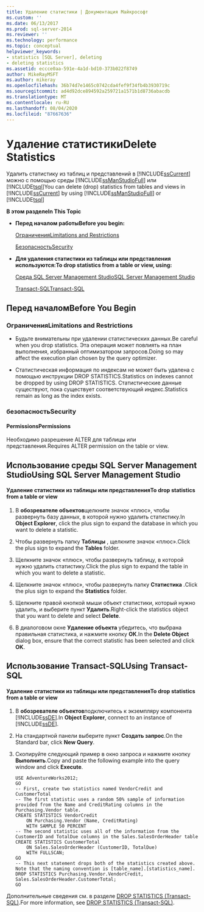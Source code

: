 ```yaml
---
title: Удаление статистики | Документация Майкрософт
ms.custom: ''
ms.date: 06/13/2017
ms.prod: sql-server-2014
ms.reviewer: ''
ms.technology: performance
ms.topic: conceptual
helpviewer_keywords:
- statistics [SQL Server], deleting
- deleting statistics
ms.assetid: eccce0aa-591e-4a1d-bd10-373b022f8749
author: MikeRayMSFT
ms.author: mikeray
ms.openlocfilehash: 36b74d7e1465c0742cda4fef9f34fb4b3930719c
ms.sourcegitcommit: ad4d92dce894592a259721a1571b1d8736abacdb
ms.translationtype: MT
ms.contentlocale: ru-RU
ms.lasthandoff: 08/04/2020
ms.locfileid: "87667636"
---
```

# <a name="delete-statistics"></a><span data-ttu-id="d04d2-102">Удаление статистики</span><span class="sxs-lookup"><span data-stu-id="d04d2-102">Delete Statistics</span></span>
  <span data-ttu-id="d04d2-103">Удалить статистику из таблиц и представлений в [!INCLUDE[ssCurrent](../../includes/sscurrent-md.md)] можно с помощью среды [!INCLUDE[ssManStudioFull](../../includes/ssmanstudiofull-md.md)] или [!INCLUDE[tsql](../../includes/tsql-md.md)]</span><span class="sxs-lookup"><span data-stu-id="d04d2-103">You can delete (drop) statistics from tables and views in [!INCLUDE[ssCurrent](../../includes/sscurrent-md.md)] by using [!INCLUDE[ssManStudioFull](../../includes/ssmanstudiofull-md.md)] or [!INCLUDE[tsql](../../includes/tsql-md.md)]</span></span>  
  
 <span data-ttu-id="d04d2-104">**В этом разделе**</span><span class="sxs-lookup"><span data-stu-id="d04d2-104">**In This Topic**</span></span>  
  
-   <span data-ttu-id="d04d2-105">**Перед началом работы**</span><span class="sxs-lookup"><span data-stu-id="d04d2-105">**Before you begin:**</span></span>  
  
     [<span data-ttu-id="d04d2-106">Ограничения</span><span class="sxs-lookup"><span data-stu-id="d04d2-106">Limitations and Restrictions</span></span>](#Restrictions)  
  
     [<span data-ttu-id="d04d2-107">Безопасность</span><span class="sxs-lookup"><span data-stu-id="d04d2-107">Security</span></span>](#Security)  
  
-   <span data-ttu-id="d04d2-108">**Для удаления статистики из таблицы или представления используются:**</span><span class="sxs-lookup"><span data-stu-id="d04d2-108">**To drop statistics from a table or view, using:**</span></span>  
  
     [<span data-ttu-id="d04d2-109">Среда SQL Server Management Studio</span><span class="sxs-lookup"><span data-stu-id="d04d2-109">SQL Server Management Studio</span></span>](#SSMSProcedure)  
  
     [<span data-ttu-id="d04d2-110">Transact-SQL</span><span class="sxs-lookup"><span data-stu-id="d04d2-110">Transact-SQL</span></span>](#TsqlProcedure)  
  
##  <a name="before-you-begin"></a><a name="BeforeYouBegin"></a> <span data-ttu-id="d04d2-111">Перед началом</span><span class="sxs-lookup"><span data-stu-id="d04d2-111">Before You Begin</span></span>  
  
###  <a name="limitations-and-restrictions"></a><a name="Restrictions"></a> <span data-ttu-id="d04d2-112">Ограничения</span><span class="sxs-lookup"><span data-stu-id="d04d2-112">Limitations and Restrictions</span></span>  
  
-   <span data-ttu-id="d04d2-113">Будьте внимательны при удалении статистических данных.</span><span class="sxs-lookup"><span data-stu-id="d04d2-113">Be careful when you drop statistics.</span></span> <span data-ttu-id="d04d2-114">Эта операция может повлиять на план выполнения, избранный оптимизатором запросов.</span><span class="sxs-lookup"><span data-stu-id="d04d2-114">Doing so may affect the execution plan chosen by the query optimizer.</span></span>  
  
-   <span data-ttu-id="d04d2-115">Статистическая информация по индексам не может быть удалена с помощью инструкции DROP STATISTICS.</span><span class="sxs-lookup"><span data-stu-id="d04d2-115">Statistics on indexes cannot be dropped by using DROP STATISTICS.</span></span> <span data-ttu-id="d04d2-116">Статистические данные существуют, пока существует соответствующий индекс.</span><span class="sxs-lookup"><span data-stu-id="d04d2-116">Statistics remain as long as the index exists.</span></span>  
  
###  <a name="security"></a><a name="Security"></a> <span data-ttu-id="d04d2-117">безопасность</span><span class="sxs-lookup"><span data-stu-id="d04d2-117">Security</span></span>  
  
####  <a name="permissions"></a><a name="Permissions"></a> <span data-ttu-id="d04d2-118">Permissions</span><span class="sxs-lookup"><span data-stu-id="d04d2-118">Permissions</span></span>  
 <span data-ttu-id="d04d2-119">Необходимо разрешение ALTER для таблицы или представления.</span><span class="sxs-lookup"><span data-stu-id="d04d2-119">Requires ALTER permission on the table or view.</span></span>  
  
##  <a name="using-sql-server-management-studio"></a><a name="SSMSProcedure"></a> <span data-ttu-id="d04d2-120">Использование среды SQL Server Management Studio</span><span class="sxs-lookup"><span data-stu-id="d04d2-120">Using SQL Server Management Studio</span></span>  
  
#### <a name="to-drop-statistics-from-a-table-or-view"></a><span data-ttu-id="d04d2-121">Удаление статистики из таблицы или представления</span><span class="sxs-lookup"><span data-stu-id="d04d2-121">To drop statistics from a table or view</span></span>  
  
1.  <span data-ttu-id="d04d2-122">В **обозревателе объектов**щелкните значок «плюс», чтобы развернуть базу данных, в которой нужно удалить статистику.</span><span class="sxs-lookup"><span data-stu-id="d04d2-122">In **Object Explorer**, click the plus sign to expand the database in which you want to delete a statistic.</span></span>  
  
2.  <span data-ttu-id="d04d2-123">Чтобы развернуть папку **Таблицы** , щелкните значок «плюс».</span><span class="sxs-lookup"><span data-stu-id="d04d2-123">Click the plus sign to expand the **Tables** folder.</span></span>  
  
3.  <span data-ttu-id="d04d2-124">Щелкните значок «плюс», чтобы развернуть таблицу, в которой нужно удалить статистику.</span><span class="sxs-lookup"><span data-stu-id="d04d2-124">Click the plus sign to expand the table in which you want to delete a statistic.</span></span>  
  
4.  <span data-ttu-id="d04d2-125">Щелкните значок «плюс», чтобы развернуть папку **Статистика** .</span><span class="sxs-lookup"><span data-stu-id="d04d2-125">Click the plus sign to expand the **Statistics** folder.</span></span>  
  
5.  <span data-ttu-id="d04d2-126">Щелкните правой кнопкой мыши объект статистики, который нужно удалить, и выберите пункт **Удалить**.</span><span class="sxs-lookup"><span data-stu-id="d04d2-126">Right-click the statistics object that you want to delete and select **Delete**.</span></span>  
  
6.  <span data-ttu-id="d04d2-127">В диалоговом окне **Удаление объекта** убедитесь, что выбрана правильная статистика, и нажмите кнопку **ОК**.</span><span class="sxs-lookup"><span data-stu-id="d04d2-127">In the **Delete Object** dialog box, ensure that the correct statistic has been selected and click **OK**.</span></span>  
  
##  <a name="using-transact-sql"></a><a name="TsqlProcedure"></a> <span data-ttu-id="d04d2-128">Использование Transact-SQL</span><span class="sxs-lookup"><span data-stu-id="d04d2-128">Using Transact-SQL</span></span>  
  
#### <a name="to-drop-statistics-from-a-table-or-view"></a><span data-ttu-id="d04d2-129">Удаление статистики из таблицы или представления</span><span class="sxs-lookup"><span data-stu-id="d04d2-129">To drop statistics from a table or view</span></span>  
  
1.  <span data-ttu-id="d04d2-130">В **обозревателе объектов**подключитесь к экземпляру компонента [!INCLUDE[ssDE](../../includes/ssde-md.md)].</span><span class="sxs-lookup"><span data-stu-id="d04d2-130">In **Object Explorer**, connect to an instance of [!INCLUDE[ssDE](../../includes/ssde-md.md)].</span></span>  
  
2.  <span data-ttu-id="d04d2-131">На стандартной панели выберите пункт **Создать запрос**.</span><span class="sxs-lookup"><span data-stu-id="d04d2-131">On the Standard bar, click **New Query**.</span></span>  
  
3.  <span data-ttu-id="d04d2-132">Скопируйте следующий пример в окно запроса и нажмите кнопку **Выполнить**.</span><span class="sxs-lookup"><span data-stu-id="d04d2-132">Copy and paste the following example into the query window and click **Execute**.</span></span>  
  
    ```  
    USE AdventureWorks2012;  
    GO  
    -- First, create two statistics named VendorCredit and CustomerTotal  
    -- The first statistic uses a random 50% sample of information provided from the Name and CreditRating columns in the Purchasing.Vendor table.  
    CREATE STATISTICS VendorCredit  
        ON Purchasing.Vendor (Name, CreditRating)  
        WITH SAMPLE 50 PERCENT  
    -- The second statistic uses all of the information from the CustomerID and TotalDue columns in the Sales.SalesOrderHeader table  
    CREATE STATISTICS CustomerTotal  
        ON Sales.SalesOrderHeader (CustomerID, TotalDue)  
        WITH FULLSCAN;  
    GO  
    -- This next statement drops both of the statistics created above. Note that the naming convention is [table_name].[statistics_name].  
    DROP STATISTICS Purchasing.Vendor.VendorCredit, Sales.SalesOrderHeader.CustomerTotal;  
    GO  
    ```  
  
 <span data-ttu-id="d04d2-133">Дополнительные сведения см. в разделе [DROP STATISTICS (Transact-SQL)](/sql/t-sql/statements/drop-statistics-transact-sql).</span><span class="sxs-lookup"><span data-stu-id="d04d2-133">For more information, see [DROP STATISTICS &#40;Transact-SQL&#41;](/sql/t-sql/statements/drop-statistics-transact-sql).</span></span>  
  
  
